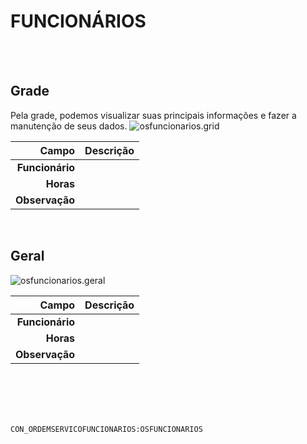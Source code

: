 # FUNCIONÁRIOS
<br>
<br>

## Grade
Pela grade, podemos visualizar suas principais informações e fazer a manutenção de seus dados.
![osfuncionarios.grid](https://raw.githubusercontent.com/netforcews/docs-erp/master/geral/imagens/osfuncionarios.grid.png)

Campo | Descrição
--:|---
**Funcionário** | 
**Horas** | 
**Observação** | 
<br>

## Geral
![osfuncionarios.geral](https://raw.githubusercontent.com/netforcews/docs-erp/master/geral/imagens/osfuncionarios.geral.png)

Campo | Descrição
--:|---
**Funcionário** | 
**Horas** | 
**Observação** | 
<br>
<br>
<br>
<br>

```CON_ORDEMSERVICOFUNCIONARIOS:OSFUNCIONARIOS```

